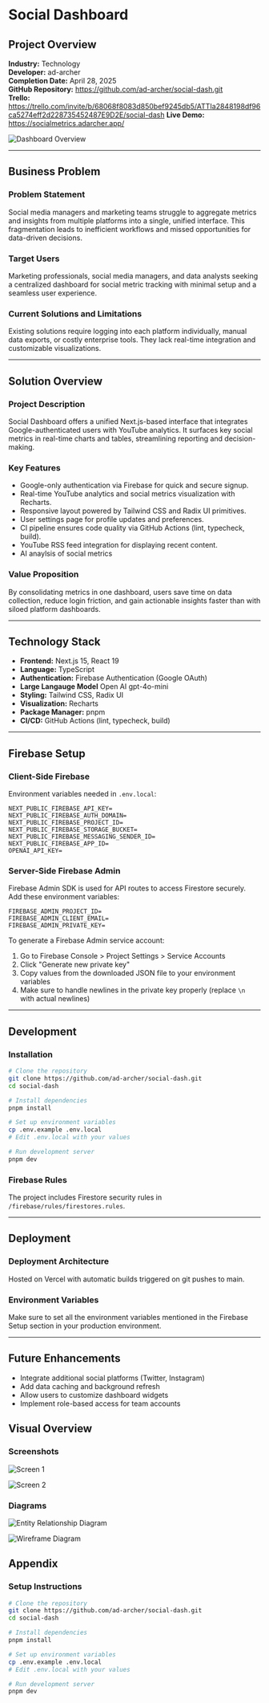 # Social Dashboard

## Project Overview
**Industry:** Technology  
**Developer:** ad-archer  
**Completion Date:** April 28, 2025  
**GitHub Repository:** https://github.com/ad-archer/social-dash.git  
**Trello:** https://trello.com/invite/b/68068f8083d850bef9245db5/ATTIa2848198df96ca5274eff2d228735452487E9D2E/social-dash
**Live Demo:**  https://socialmetrics.adarcher.app/

![Dashboard Overview](https://socialmetrics.adarcher.app/img/exampleimageofsite.png)

---

## Business Problem

### Problem Statement
Social media managers and marketing teams struggle to aggregate metrics and insights from multiple platforms into a single, unified interface. This fragmentation leads to inefficient workflows and missed opportunities for data-driven decisions.

### Target Users
Marketing professionals, social media managers, and data analysts seeking a centralized dashboard for social metric tracking with minimal setup and a seamless user experience.

### Current Solutions and Limitations
Existing solutions require logging into each platform individually, manual data exports, or costly enterprise tools. They lack real-time integration and customizable visualizations.

---

## Solution Overview

### Project Description
Social Dashboard offers a unified Next.js-based interface that integrates Google-authenticated users with YouTube analytics. It surfaces key social metrics in real-time charts and tables, streamlining reporting and decision-making.

### Key Features
- Google-only authentication via Firebase for quick and secure signup.
- Real-time YouTube analytics and social metrics visualization with Recharts.
- Responsive layout powered by Tailwind CSS and Radix UI primitives.
- User settings page for profile updates and preferences.
- CI pipeline ensures code quality via GitHub Actions (lint, typecheck, build).
- YouTube RSS feed integration for displaying recent content.
- AI anaylsis of social metrics

### Value Proposition
By consolidating metrics in one dashboard, users save time on data collection, reduce login friction, and gain actionable insights faster than with siloed platform dashboards.

---

## Technology Stack
- **Frontend:** Next.js 15, React 19  
- **Language:** TypeScript  
- **Authentication:** Firebase Authentication (Google OAuth)  
- **Large Langauge Model** Open AI gpt-4o-mini
- **Styling:** Tailwind CSS, Radix UI  
- **Visualization:** Recharts  
- **Package Manager:** pnpm  
- **CI/CD:** GitHub Actions (lint, typecheck, build)  

---

## Firebase Setup

### Client-Side Firebase
Environment variables needed in `.env.local`:
```env
NEXT_PUBLIC_FIREBASE_API_KEY=
NEXT_PUBLIC_FIREBASE_AUTH_DOMAIN=
NEXT_PUBLIC_FIREBASE_PROJECT_ID=
NEXT_PUBLIC_FIREBASE_STORAGE_BUCKET=
NEXT_PUBLIC_FIREBASE_MESSAGING_SENDER_ID=
NEXT_PUBLIC_FIREBASE_APP_ID=
OPENAI_API_KEY=
```

### Server-Side Firebase Admin
Firebase Admin SDK is used for API routes to access Firestore securely. Add these environment variables:
```env
FIREBASE_ADMIN_PROJECT_ID=
FIREBASE_ADMIN_CLIENT_EMAIL=
FIREBASE_ADMIN_PRIVATE_KEY=
```

To generate a Firebase Admin service account:
1. Go to Firebase Console > Project Settings > Service Accounts
2. Click "Generate new private key"
3. Copy values from the downloaded JSON file to your environment variables
4. Make sure to handle newlines in the private key properly (replace `\n` with actual newlines)

---

## Development

### Installation
```bash
# Clone the repository
git clone https://github.com/ad-archer/social-dash.git
cd social-dash

# Install dependencies
pnpm install

# Set up environment variables
cp .env.example .env.local
# Edit .env.local with your values

# Run development server
pnpm dev
```

### Firebase Rules
The project includes Firestore security rules in `/firebase/rules/firestores.rules`.

---

## Deployment

### Deployment Architecture
Hosted on Vercel with automatic builds triggered on git pushes to main.

### Environment Variables
Make sure to set all the environment variables mentioned in the Firebase Setup section in your production environment.

---

## Future Enhancements
- Integrate additional social platforms (Twitter, Instagram)
- Add data caching and background refresh
- Allow users to customize dashboard widgets
- Implement role-based access for team accounts

## Visual Overview

### Screenshots


![Screen 1](https://socialmetrics.adarcher.app/img/screen1.png)

![Screen 2](https://socialmetrics.adarcher.app/img/screen2.png)


### Diagrams

![Entity Relationship Diagram](https://socialmetrics.adarcher.app/img/ERD.png)

![Wireframe Diagram](https://socialmetrics.adarcher.app/img/wireframe.svg)

## Appendix

### Setup Instructions
```bash
# Clone the repository
git clone https://github.com/ad-archer/social-dash.git
cd social-dash

# Install dependencies
pnpm install

# Set up environment variables
cp .env.example .env.local
# Edit .env.local with your values

# Run development server
pnpm dev
```



